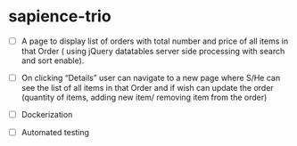 # sapience-trio

- [ ] A page to display list of orders with total number and price of all
items in that Order ( using jQuery datatables server side processing
with search and sort enable).
  
- [ ] On clicking “Details” user can navigate to a new page where S/He
can see the list of all items in that Order and if wish can update the order
(quantity of items, adding new item/ removing item from the order)
  
- [ ] Dockerization
- [ ] Automated testing
